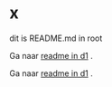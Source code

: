 # x

dit is README.md in root


Ga naar [readme in d1](/d1/README.md) .

Ga naar [readme in d1](d1/README.md) .

